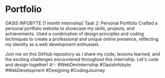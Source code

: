 # Portfolio
OASIS INFOBYTE [1 month internship]
Task 2: Personal Portfolio
Crafted a personal portfolio website to showcase my skills, projects, and achievements. Used a combination of design principles and coding techniques to create a professional and unique online presence, reflecting my identity as a web development enthusiast.

Join me on this GitHub repository as I share my code, lessons learned, and the exciting challenges encountered throughout this internship. Let's code and design together! 🌐✨ #WebDevInternship #OasisInfobyte #WebDevelopment #Designing #CodingJourney







